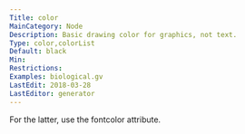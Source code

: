 ```yaml
---
Title: color
MainCategory: Node
Description: Basic drawing color for graphics, not text.
Type: color,colorList
Default: black
Min: 
Restrictions: 
Examples: biological.gv
LastEdit: 2018-03-28
LastEditor: generator
---
```


For the latter, use the fontcolor attribute.
